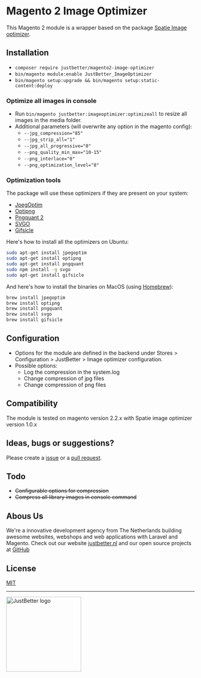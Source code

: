 # Magento 2 Image Optimizer

This Magento 2 module is a wrapper based on the package [Spatie Image optimizer](https://github.com/spatie/image-optimizer).

## Installation
- `composer require justbetter/magento2-image-optimizer`
- `bin/magento module:enable JustBetter_ImageOptimizer`
- `bin/magento setup:upgrade && bin/magento setup:static-content:deploy`

### Optimize all images in console
- Run `bin/magento justbetter:imageoptimizer:optimizeall` to resize all images in the media folder.
- Additional parameters (will overwrite any option in the magento config):
    - `--jpg_compression="85"`
    - `--jpg_strip_all="1"`
    - `--jpg_all_progressive="0"`
    - `--png_quality_min_max="10-15"`
    - `--png_interlace="0"`
    - `--png_optimization_level="8"`

### Optimization tools

The package will use these optimizers if they are present on your system:

- [JpegOptim](http://freecode.com/projects/jpegoptim)
- [Optipng](http://optipng.sourceforge.net/)
- [Pngquant 2](https://pngquant.org/)
- [SVGO](https://github.com/svg/svgo)
- [Gifsicle](http://www.lcdf.org/gifsicle/)

Here's how to install all the optimizers on Ubuntu:

```bash
sudo apt-get install jpegoptim
sudo apt-get install optipng
sudo apt-get install pngquant
sudo npm install -g svgo
sudo apt-get install gifsicle
```

And here's how to install the binaries on MacOS (using [Homebrew](https://brew.sh/)):

```bash
brew install jpegoptim
brew install optipng
brew install pngquant
brew install svgo
brew install gifsicle
```

## Configuration
- Options for the module are defined in the backend under Stores > Configuration > JustBetter > Image optimizer configuration.
- Possible options:
    - Log the compression in the system.log
    - Change compression of jpg files
    - Change compression of png files

## Compatibility
The module is tested on magento version 2.2.x with Spatie image optimizer version 1.0.x

## Ideas, bugs or suggestions?
Please create a [issue](https://github.com/justbetter/magento2-image-optimizer/issues) or a [pull request](https://github.com/justbetter/magento2-image-optimizer/pulls).

## Todo
- ~~Configurable options for compression~~
- ~~Compress all library images in console command~~

## Abous Us
We're a innovative development agency from The Netherlands building awesome websites, webshops and web applications with Laravel and Magento. Check out our website [justbetter.nl](https://justbetter.nl) and our open source projects at [GitHub](https://github.com/justbetter)

## License
[MIT](LICENSE)

---

<a href="https://justbetter.nl" title="JustBetter"><img src="https://raw.githubusercontent.com/justbetter/art/master/justbetter-logo.png" width="200px" alt="JustBetter logo"></a>
